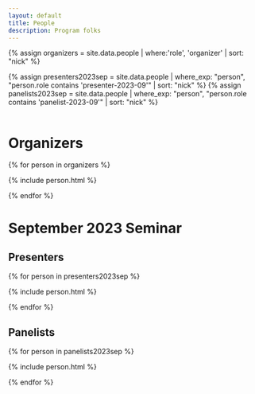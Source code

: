 ```yaml
---
layout: default
title: People
description: Program folks
---
```


{% assign organizers = site.data.people | where:'role', 'organizer' | sort: "nick" %}

{% assign presenters2023sep = site.data.people | where_exp: "person", "person.role contains 'presenter-2023-09'" | sort: "nick" %}
{% assign panelists2023sep = site.data.people | where_exp: "person", "person.role contains 'panelist-2023-09'" | sort: "nick" %}
<br/>
<br/>

# Organizers

{% for person in organizers %}

  {% include person.html %}

{% endfor %}

# September 2023 Seminar

## Presenters

{% for person in presenters2023sep %}

  {% include person.html %}

{% endfor %}

## Panelists

{% for person in panelists2023sep %}

  {% include person.html %}

{% endfor %}
